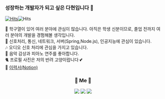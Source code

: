 ### 성장하는 개발자가 되고 싶은 다현입니다 👋

[![Hits](https://hits.seeyoufarm.com/api/count/incr/badge.svg?url=https%3A%2F%2Fgithub.com%2Fdefwdahyun0&count_bg=%2379C83D&title_bg=%23555555&icon=&icon_color=%23E7E7E7&title=hits&edge_flat=false)](https://hits.seeyoufarm.com)![Hits](https://img.shields.io/github/followers/DahyeonWoo?label=Follow)

🔭 학구열이 있어 여러 분야에 관심이 많습니다. 아직은 학생 신분이므로, 졸업 전까지 여러 분야의 개발을 경험해볼 생각입니다. <br>
🌱 신호처리, 통신, 네트워크, 서버(Spring,Node.js), 인공지능에 관심이 있습니다. <br>
🎶 오디오 신호 처리에 관심을 가지고 있습니다. <br>
🎹 음악 감상과 피아노 연주를 좋아합니다. <br>
🐈 프로필 사진은 저의 반려 고양이랍니다 💕 <br>
💁 [이력서(Notion)](https://flowery-slipper-d90.notion.site/Resume-07a1f07286594a7bbeb296d2678e5f92) <br>


<h3 align="center">🍒 Me 🍒 </h3>
<p align="center">
  <a href="mailto:wdh112139@gmail.com"><img src="https://img.shields.io/badge/Gmail-d14836?style=flat-square&logo=Gmail&logoColor=white&link=wdh112139@gmail.com"/></a>
  <a href="https://nali.tistory.com"><img src="http://img.shields.io/badge/-Review%20Blog-yellow?style=flat-square&logo=github&link=https://nali.tistory.com"/></a>
  <a href="https://velog.io/@dahyeon"><img src="http://img.shields.io/badge/-Tech%20Blog-green?style=flat-square&logo=github&link=https://velog.io/@dahyeon"/></a>
</p>
